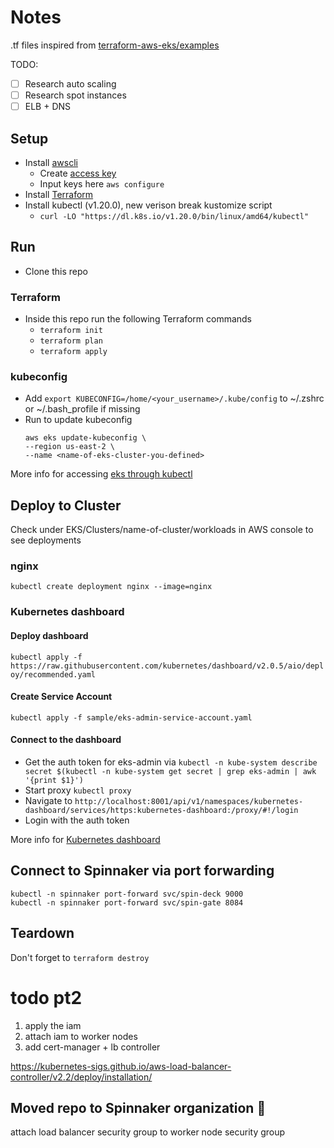 # Notes
.tf files inspired from [terraform-aws-eks/examples][] 

TODO:
- [ ] Research auto scaling  
- [ ] Research spot instances 
- [ ] ELB + DNS
## Setup
- Install [awscli][]
  - Create [access key]
  - Input keys here `aws configure` 
- Install [Terraform][]
- Install kubectl (v1.20.0), new verison break kustomize script
  - `curl -LO "https://dl.k8s.io/v1.20.0/bin/linux/amd64/kubectl"`

## Run 
- Clone this repo 
### Terraform
- Inside this repo run the following Terraform commands
  - `terraform init` 
  - `terraform plan` 
  - `terraform apply` 

### kubeconfig
- Add `export KUBECONFIG=/home/<your_username>/.kube/config` to ~/.zshrc or ~/.bash_profile if missing
- Run to update kubeconfig
  ```
  aws eks update-kubeconfig \
  --region us-east-2 \
  --name <name-of-eks-cluster-you-defined>
  ```
More info for accessing [eks through kubectl][]

## Deploy to Cluster
Check under EKS/Clusters/name-of-cluster/workloads in AWS console to see deployments
### nginx
`kubectl create deployment nginx --image=nginx`
### Kubernetes dashboard
#### Deploy dashboard
`kubectl apply -f https://raw.githubusercontent.com/kubernetes/dashboard/v2.0.5/aio/deploy/recommended.yaml`
#### Create Service Account 
`kubectl apply -f sample/eks-admin-service-account.yaml`
#### Connect to the dashboard
- Get the auth token for eks-admin via 
`kubectl -n kube-system describe secret $(kubectl -n kube-system get secret | grep eks-admin | awk '{print $1}')`
- Start proxy `kubectl proxy`
- Navigate to `http://localhost:8001/api/v1/namespaces/kubernetes-dashboard/services/https:kubernetes-dashboard:/proxy/#!/login`
- Login with the auth token


More info for [Kubernetes dashboard][]

## Connect to Spinnaker via port forwarding
```
kubectl -n spinnaker port-forward svc/spin-deck 9000
kubectl -n spinnaker port-forward svc/spin-gate 8084

```

## Teardown
Don't forget to 
`terraform destroy`

[awscli]: https://docs.aws.amazon.com/cli/latest/userguide/install-cliv2-linux.html
[access key]: https://console.aws.amazon.com/iam/home?#/security_credentials
[Terraform]: https://learn.hashicorp.com/tutorials/terraform/install-cli
[eks through kubectl]: https://docs.aws.amazon.com/eks/latest/userguide/getting-started-console.html#eks-configure-kubectl
[Kubernetes dashboard]: https://docs.aws.amazon.com/eks/latest/userguide/dashboard-tutorial.html
[terraform-aws-eks/examples]: https://github.com/terraform-aws-modules/terraform-aws-eks/tree/master/examples/basic 


# todo pt2 
1) apply the iam 
2) attach iam to worker nodes
3) add cert-manager + lb controller 

https://kubernetes-sigs.github.io/aws-load-balancer-controller/v2.2/deploy/installation/

## Moved repo to Spinnaker organization 🥳


attach load balancer security group to worker node security group
